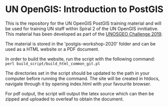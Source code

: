 # UN OpenGIS: Introduction to PostGIS

This is the repository for the UN OpenGIS PostGIS training material and will be used for training UN staff within Spiral 2 of the UN OpenGIS innitiative. This material has been developed as part of the [UNOSGEO Challenge 2019](https://www.osgeo.org/foundation-news/2019-osgeo-un-committee-educational-challenge/).

The material is stored in the 'postgis-workshop-2020' folder and can be used as a HTML website or a PDF document.

In order to build the website, run the script with the following command: `perl build_script/build_html_common_git.pl`

The directories set in the script should be updated to the path in your computer before running the command. The site will be created in htdocs, navigate through it by opening index.html with your favourite browser.

For pdf output, the script will output the latex source which can then be zipped and uploaded to overleaf to obtain the document.
